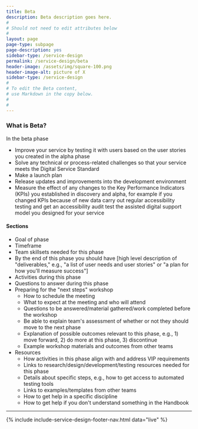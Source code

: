```yaml
---
title: Beta
description: Beta description goes here.
#
# Should not need to edit attributes below
#
layout: page
page-type: subpage
page-description: yes
sidebar-type: /service-design
permalink: /service-design/beta
header-image: /assets/img/square-100.png
header-image-alt: picture of X
sidebar-type: /service-design
#
# To edit the Beta content,
# use Markdown in the copy below.
#
#
---
```


### What is Beta?

In the beta phase
* Improve your service by testing it with users based on the user stories you created in the alpha phase
* Solve any technical or process-related challenges so that your service meets the Digital Service Standard
* Make a launch plan
* Release updates and improvements into the development environment
* Measure the effect of any changes to the Key Performance Indicators (KPIs) you established in discovery and alpha, for example if you changed KPIs because of new data
carry out regular accessibility testing and get an accessibility audit
test the assisted digital support model you designed for your service

#### Sections

* Goal of phase
* Timeframe
* Team skillsets needed for this phase
* By the end of this phase you should have [high level description of "deliverables," e.g., "a list of user needs and user stories" or "a plan for how you'll measure success"]
* Activities during this phase
* Questions to answer during this phase
* Preparing for the "next steps" workshop
  * How to schedule the meeting
  * What to expect at the meeting and who will attend
  * Questions to be answered/material gathered/work completed before the workshop
  * Be able to explain team's assessment of whether or not they should move to the next phase
  * Explanation of possible outcomes relevant to this phase, e.g., 1) move forward, 2) do more at this phase, 3) discontinue
  * Example workshop materials and outcomes from other teams
* Resources
  * How activities in this phase align with and address VIP requirements
  * Links to research/design/development/testing resources needed for this phase
  * Details about specific steps, e.g., how to get access to automated testing tools
  * Links to examples/templates from other teams
  * How to get help in a specific discipline
  * How to get help if you don't understand something in the Handbook

<hr>

{% include include-service-design-footer-nav.html data="live" %}
